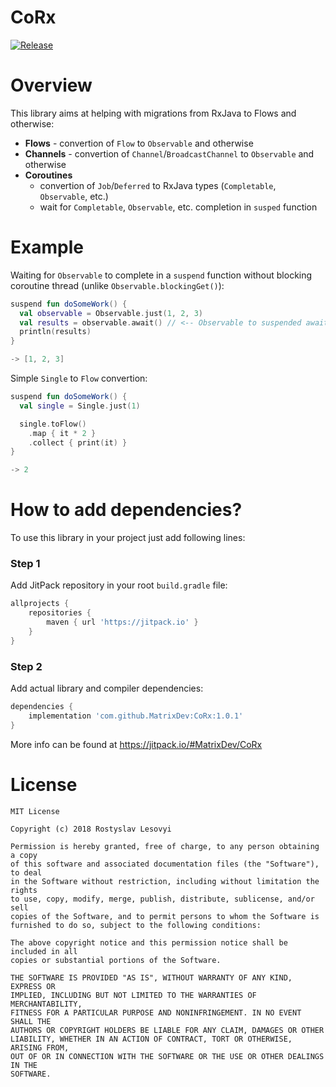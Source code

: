 # CoRx

[![Release](https://jitpack.io/v/MatrixDev/CoRx.svg)](https://jitpack.io/#MatrixDev/CoRx)

# Overview

This library aims at helping with migrations from RxJava to Flows and otherwise:
- **Flows** - convertion of `Flow` to `Observable` and otherwise
- **Channels** - convertion of `Channel`/`BroadcastChannel` to `Observable` and otherwise
- **Coroutines**
  - convertion of `Job`/`Deferred` to RxJava types (`Completable`, `Observable`, etc.)
  - wait for `Completable`, `Observable`, etc. completion in `susped` function

# Example

Waiting for `Observable` to complete in a `suspend` function without blocking coroutine thread (unlike `Observable.blockingGet()`):

```kotlin
suspend fun doSomeWork() {
  val observable = Observable.just(1, 2, 3)
  val results = observable.await() // <-- Observable to suspended await here
  println(results)
}

-> [1, 2, 3]
```

Simple `Single` to `Flow` convertion:

```kotlin
suspend fun doSomeWork() {
  val single = Single.just(1)

  single.toFlow()
    .map { it * 2 }
    .collect { print(it) }
}

-> 2
```

# How to add dependencies?

To use this library in your project just add following lines:

### Step 1

Add JitPack repository in your root `build.gradle` file:

```gradle
allprojects {
    repositories {
        maven { url 'https://jitpack.io' }
    }
}
```

### Step 2

Add actual library and compiler dependencies:

```gradle
dependencies {
    implementation 'com.github.MatrixDev:CoRx:1.0.1'
}
```

More info can be found at https://jitpack.io/#MatrixDev/CoRx

# License

```
MIT License

Copyright (c) 2018 Rostyslav Lesovyi

Permission is hereby granted, free of charge, to any person obtaining a copy
of this software and associated documentation files (the "Software"), to deal
in the Software without restriction, including without limitation the rights
to use, copy, modify, merge, publish, distribute, sublicense, and/or sell
copies of the Software, and to permit persons to whom the Software is
furnished to do so, subject to the following conditions:

The above copyright notice and this permission notice shall be included in all
copies or substantial portions of the Software.

THE SOFTWARE IS PROVIDED "AS IS", WITHOUT WARRANTY OF ANY KIND, EXPRESS OR
IMPLIED, INCLUDING BUT NOT LIMITED TO THE WARRANTIES OF MERCHANTABILITY,
FITNESS FOR A PARTICULAR PURPOSE AND NONINFRINGEMENT. IN NO EVENT SHALL THE
AUTHORS OR COPYRIGHT HOLDERS BE LIABLE FOR ANY CLAIM, DAMAGES OR OTHER
LIABILITY, WHETHER IN AN ACTION OF CONTRACT, TORT OR OTHERWISE, ARISING FROM,
OUT OF OR IN CONNECTION WITH THE SOFTWARE OR THE USE OR OTHER DEALINGS IN THE
SOFTWARE.
```
